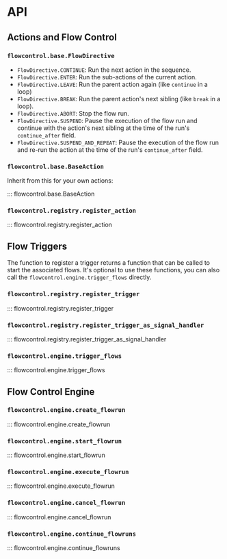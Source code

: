 # API

## Actions and Flow Control

### `flowcontrol.base.FlowDirective`

- `FlowDirective.CONTINUE`: Run the next action in the sequence.
- `FlowDirective.ENTER`: Run the sub-actions of the current action.
- `FlowDirective.LEAVE`: Run the parent action again (like `continue` in a loop)
- `FlowDirective.BREAK`: Run the parent action's next sibling (like `break` in a loop).
- `FlowDirective.ABORT`: Stop the flow run.
- `FlowDirective.SUSPEND`: Pause the execution of the flow run and continue with the action's next sibling at the time of the run's `continue_after` field.
- `FlowDirective.SUSPEND_AND_REPEAT`: Pause the execution of the flow run and re-run the action at the time of the run's `continue_after` field.

### `flowcontrol.base.BaseAction`

Inherit from this for your own actions:

::: flowcontrol.base.BaseAction

### `flowcontrol.registry.register_action`

::: flowcontrol.registry.register_action

## Flow Triggers

The function to register a trigger returns a function that can be called to start the associated flows. It's optional to use these functions, you can also call the `flowcontrol.engine.trigger_flows` directly.

### `flowcontrol.registry.register_trigger`

::: flowcontrol.registry.register_trigger

### `flowcontrol.registry.register_trigger_as_signal_handler`

::: flowcontrol.registry.register_trigger_as_signal_handler

### `flowcontrol.engine.trigger_flows`

::: flowcontrol.engine.trigger_flows

## Flow Control Engine

### `flowcontrol.engine.create_flowrun`

::: flowcontrol.engine.create_flowrun

### `flowcontrol.engine.start_flowrun`

::: flowcontrol.engine.start_flowrun

### `flowcontrol.engine.execute_flowrun`

::: flowcontrol.engine.execute_flowrun

### `flowcontrol.engine.cancel_flowrun`

::: flowcontrol.engine.cancel_flowrun

### `flowcontrol.engine.continue_flowruns`

::: flowcontrol.engine.continue_flowruns
